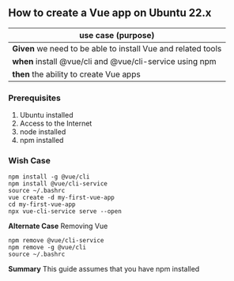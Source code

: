 
## How to create a Vue app on Ubuntu 22.x

>
|use case (purpose)|  
|--|
|**Given** we need to be able to install Vue and related tools 
|**when** install @vue/cli and @vue/cli-service using npm  
|**then** the ability to create Vue apps

### Prerequisites 
1. Ubuntu installed
2. Access to the Internet
4. node installed
5. npm installed

### Wish Case
	npm install -g @vue/cli
	npm install @vue/cli-service
	source ~/.bashrc
	vue create -d my-first-vue-app
	cd my-first-vue-app
	npx vue-cli-service serve --open
	

**Alternate Case**
Removing Vue

	npm remove @vue/cli-service
	npm remove -g @vue/cli
	source ~/.bashrc
	
**Summary**
This guide assumes that you have npm installed